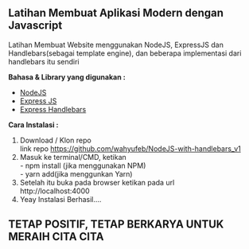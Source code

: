 ## Latihan Membuat Aplikasi Modern dengan Javascript

Latihan Membuat Website menggunakan NodeJS, ExpressJS dan Handlebars(sebagai template engine), dan beberapa implementasi dari handlebars itu sendiri

**Bahasa & Library yang digunakan :** <br>
- <a href="https://nodejs.org/en/">NodeJS</a>
- <a href="https://expressjs.com/">Express JS</a>
- <a href="https://www.npmjs.com/package/express-handlebars">Express Handlebars</a>

**Cara Instalasi :**
1. Download / Klon repo<br>link repo <a href="https://github.com/wahyufeb/NodeJS-with-handlebars_v1">https://github.com/wahyufeb/NodeJS-with-handlebars_v1</a>
2. Masuk ke terminal/CMD, ketikan <br> - npm install (jika menggunakan NPM)<br> - yarn add(jika menggunkan Yarn)
3. Setelah itu buka pada browser ketikan pada url<br> http://localhost:4000
4. Yeay Instalasi Berhasil....

## TETAP POSITIF, TETAP BERKARYA UNTUK MERAIH CITA CITA


